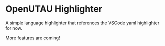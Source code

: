 # OpenUTAU Highlighter

A simple language highlighter that references the VSCode yaml highlighter for now.

More features are coming!
